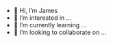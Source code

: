 - 👋 Hi, I’m James
- 👀 I’m interested in ...
- 🌱 I’m currently learning ...
- 💞️ I’m looking to collaborate on ...
